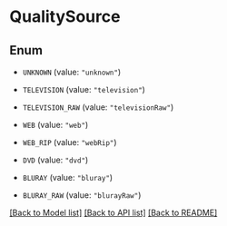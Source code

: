 # QualitySource

## Enum


* `UNKNOWN` (value: `"unknown"`)

* `TELEVISION` (value: `"television"`)

* `TELEVISION_RAW` (value: `"televisionRaw"`)

* `WEB` (value: `"web"`)

* `WEB_RIP` (value: `"webRip"`)

* `DVD` (value: `"dvd"`)

* `BLURAY` (value: `"bluray"`)

* `BLURAY_RAW` (value: `"blurayRaw"`)


[[Back to Model list]](../README.md#documentation-for-models) [[Back to API list]](../README.md#documentation-for-api-endpoints) [[Back to README]](../README.md)


